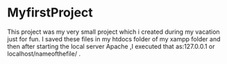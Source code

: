 # MyfirstProject
This project was my very small project which i created during my vacation just for fun.
I saved these files in my htdocs folder of my xampp folder and then after starting the local server Apache ,I executed that as:127.0.0.1 or localhost/nameofthefile/ . 
